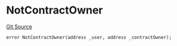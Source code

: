 # NotContractOwner
[Git Source](https://github.com/thrackle-io/tron/blob/d5d71b820b889f2fefe2639a8f5979e5f09110ed/src/client/token/handler/diamond/HandlerDiamondLib.sol)


```solidity
error NotContractOwner(address _user, address _contractOwner);
```

